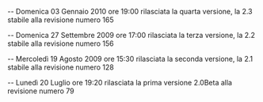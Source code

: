 -- Domenica 03 Gennaio 2010 ore 19:00 rilasciata la quarta versione, la 2.3 stabile alla revisione numero 165

-- Domenica 27 Settembre 2009 ore 17:00 rilasciata la terza versione, la 2.2 stabile alla revisione numero 156

-- Mercoledì 19 Agosto 2009 ore 15:30 rilasciata la seconda versione, la 2.1 stabile alla revisione numero 128

-- Lunedì 20 Luglio ore 19:20 rilasciata la prima versione 2.0Beta alla revisione numero 79